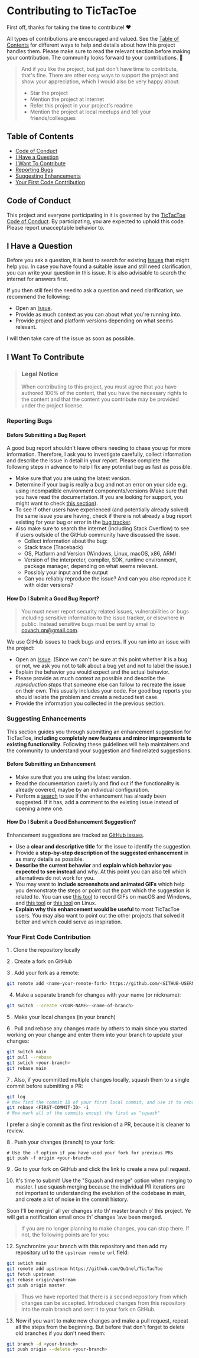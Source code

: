 <!-- omit in toc -->
# Contributing to TicTacToe

First off, thanks for taking the time to contribute! ❤️

All types of contributions are encouraged and valued. See the [Table of Contents](#table-of-contents) for different ways to help and details about how this project handles them.
Please make sure to read the relevant section before making your contribution. The community looks forward to your contributions. 🎉

> And if you like the project, but just don't have time to contribute, that's fine. There are other easy ways to support the project and show your appreciation, which I would also be very happy about:
> - Star the project
> - Mention the project at internet
> - Refer this project in your project's readme
> - Mention the project at local meetups and tell your friends/colleagues

<!-- omit in toc -->
## Table of Contents

- [Code of Conduct](#code-of-conduct)
- [I Have a Question](#i-have-a-question)
- [I Want To Contribute](#i-want-to-contribute)
- [Reporting Bugs](#reporting-bugs)
- [Suggesting Enhancements](#suggesting-enhancements)
- [Your First Code Contribution](#your-first-code-contribution)


## Code of Conduct

This project and everyone participating in it is governed by the
[TicTacToe Code of Conduct](https://github.com/Qu1nel/TicTacToe/blob/main/.github/CODE_OF_CONDUCT.md).
By participating, you are expected to uphold this code. Please report unacceptable behavior
to.


## I Have a Question

Before you ask a question, it is best to search for existing [Issues](https://github.com/Qu1nel/TicTacToe/issues) that might help you.
In case you have found a suitable issue and still need clarification, you can write your question in this issue. It is also advisable to search the internet for answers first.

If you then still feel the need to ask a question and need clarification, we recommend the following:

- Open an [Issue](https://github.com/Qu1nel/TicTacToe/issues/new).
- Provide as much context as you can about what you're running into.
- Provide project and platform versions depending on what seems relevant.

I will then take care of the issue as soon as possible.


## I Want To Contribute

> ### Legal Notice <!-- omit in toc -->
> When contributing to this project, you must agree that you have authored 100% of the content, that you have the necessary rights to the content and that the content you contribute may be provided under the project license.

### Reporting Bugs

<!-- omit in toc -->
#### Before Submitting a Bug Report

A good bug report shouldn't leave others needing to chase you up for more information. Therefore, I ask you to investigate carefully, collect information and describe the issue in detail in your report.
Please complete the following steps in advance to help I fix any potential bug as fast as possible.

- Make sure that you are using the latest version.
- Determine if your bug is really a bug and not an error on your side e.g. using incompatible environment components/versions (Make sure that you have read the documentation. If you are looking for support, you might want to check [this section](#i-have-a-question)).
- To see if other users have experienced (and potentially already solved) the same issue you are having, check if there is not already a bug report existing for your bug or error in the [bug tracker](https://github.com/Qu1nel/TicTacToe/issues?q=label%3A%22Type%3A+Bug%22).
- Also make sure to search the internet (including Stack Overflow) to see if users outside of the GitHub community have discussed the issue.
  - Collect information about the bug:
  - Stack trace (Traceback)
  - OS, Platform and Version (Windows, Linux, macOS, x86, ARM)
  - Version of the interpreter, compiler, SDK, runtime environment, package manager, depending on what seems relevant.
  - Possibly your input and the output
  - Can you reliably reproduce the issue? And can you also reproduce it with older versions?

<!-- omit in toc -->
#### How Do I Submit a Good Bug Report?

> You must never report security related issues, vulnerabilities or bugs including sensitive information to the issue tracker, or elsewhere in public. Instead sensitive bugs must be sent by email to [covach.qn@gmail.com](mailto:covach.qn@gmail.com).

We use GitHub issues to track bugs and errors. If you run into an issue with the project:

- Open an [Issue](https://github.com/Qu1nel/TicTacToe/issues/new). (Since we can't be sure at this point whether it is a bug or not, we ask you not to talk about a bug yet and not to label the issue.)
- Explain the behavior you would expect and the actual behavior.
- Please provide as much context as possible and describe the *reproduction steps* that someone else can follow to recreate the issue on their own. This usually includes your code. For good bug reports you should isolate the problem and create a reduced test case.
- Provide the information you collected in the previous section.


### Suggesting Enhancements

This section guides you through submitting an enhancement suggestion for TicTacToe, **including completely new features and minor improvements to existing functionality**. Following these guidelines will help maintainers and the community to understand your suggestion and find related suggestions.

<!-- omit in toc -->
#### Before Submitting an Enhancement

- Make sure that you are using the latest version.
- Read the documentation carefully and find out if the functionality is already covered, maybe by an individual configuration.
- Perform a [search](https://github.com/Qu1nel/TicTacToe/issues) to see if the enhancement has already been suggested. If it has, add a comment to the existing issue instead of opening a new one.

<!-- omit in toc -->
#### How Do I Submit a Good Enhancement Suggestion?

Enhancement suggestions are tracked as [GitHub issues](https://github.com/Qu1nel/TicTacToe/issues).

- Use a **clear and descriptive title** for the issue to identify the suggestion.
- Provide a **step-by-step description of the suggested enhancement** in as many details as possible.
- **Describe the current behavior** and **explain which behavior you expected to see instead** and why. At this point you can also tell which alternatives do not work for you.
- You may want to **include screenshots and animated GIFs** which help you demonstrate the steps or point out the part which the suggestion is related to. You can use [this tool](https://www.cockos.com/licecap/) to record GIFs on macOS and Windows, and [this tool](https://github.com/colinkeenan/silentcast) or [this tool](https://github.com/GNOME/byzanz) on Linux. <!-- this should only be included if the project has a GUI -->
- **Explain why this enhancement would be useful** to most TicTacToe users. You may also want to point out the other projects that solved it better and which could serve as inspiration.

### Your First Code Contribution

1 . Clone the repository locally

2 . Create a fork on GitHub

3 . Add your fork as a remote:

```bash
git remote add <name-your-remote-fork> https://github.com/<GITHUB-USERNAME>/TicTacToe.git
```

4. Make a separate branch for changes with your name (or nickname):

```bash
git switch --create <YOUR-NAME>-<name-of-branch>
```

5 . Make your local changes (in your branch)

6 . Pull and rebase any changes made by others to main since you started working on your change and enter them into your branch to update your changes:

```bash
git switch main
git pull --rebase
git swtich <your-branch>
git rebase main
```

7 . Also, if you committed multiple changes locally, squash them to a single commit before submitting a PR:

```bash
git log
# Now find the commit ID of your first local commit, and use it to rebase
git rebase <FIRST-COMMIT-ID> -i
# Now mark all of the commits except the first as "squash"
```

I prefer a single commit as the first revision of a PR, because it is cleaner to review.

8 . Push your changes (branch) to your fork:

```
# Use the -f option if you have used your fork for previous PRs
git push -f origin <your-branch>
```

9 . Go to your fork on GitHub and click the link to create a new pull request.

10. It's time to submit! Use the "Squash and merge" option when merging to master.
I use squash merging because the individual PR iterations are not important to understanding the evolution of the codebase in main, and create a lot of noise in the commit history.

Soon I'll be mergin' all yer changes into th' master branch o' this project. Ye will get a notification email once th' changes 'ave been merged.

> If you are no longer planning to make changes, you can stop there.
> If not, the following points are for you:

12. Synchronize your branch with this repository and then add my repository url to the `upstream remote url` field:

```bash
git swtich main
git remote add upstream https://github.com/Qu1nel/TicTacToe
git fetch upstream
git rebase origin/upstream
git push origin master
```

> Thus we have reported that there is a second repository from which changes can be accepted. Introduced changes from this repository into the main branch and sent it to your fork on GitHub.

13. Now if you want to make new changes and make a pull request, repeat all the steps from the beginning. But before that don't forget to delete old branches if you don't need them:

```bash
git branch -d <your-branch>
git push origin --delete <your-branch>
```
